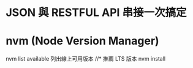 # JSON 與 RESTFUL API 串接一次搞定

# nvm (Node Version Manager)
nvm list available  列出線上可用版本
//* 推薦 LTS 版本
nvm install 
